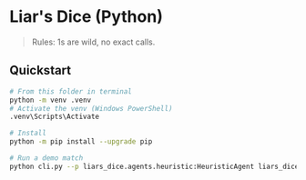# Liar's Dice (Python)

> Rules: 1s are wild, no exact calls.

## Quickstart

```bash
# From this folder in terminal
python -m venv .venv
# Activate the venv (Windows PowerShell)
.venv\Scripts\Activate

# Install
python -m pip install --upgrade pip

# Run a demo match
python cli.py --p liars_dice.agents.heuristic:HeuristicAgent liars_dice.agents.ismcts:ISMCTSAgent liars_dice.agents.random:RandomAgent --players 3
```
